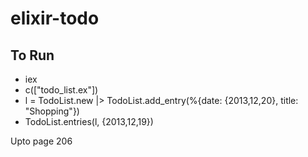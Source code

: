 # elixir-todo

## To Run

* iex
* c(["todo_list.ex"])
* l = TodoList.new |> TodoList.add_entry(%{date: {2013,12,20}, title: "Shopping"})
* TodoList.entries(l, {2013,12,19})

Upto page 206
